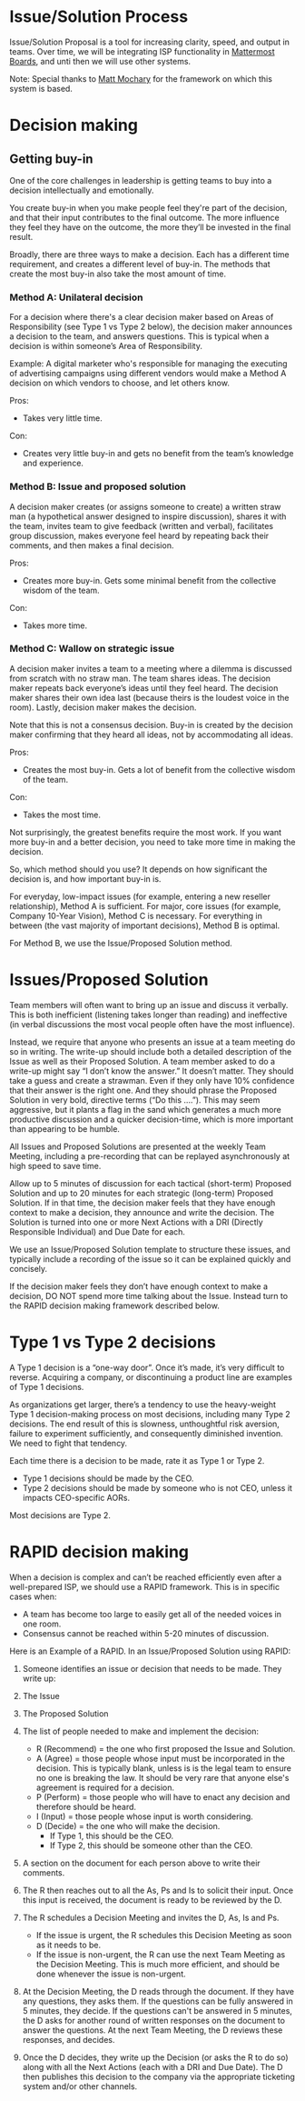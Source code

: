 # Issue/Solution Process

Issue/Solution Proposal is a tool for increasing clarity, speed, and output in teams. Over time, we will be integrating ISP functionality in [Mattermost Boards](https://mattermost.com/boards/), and unti then we will use other systems.

Note: Special thanks to [Matt Mochary](https://www.linkedin.com/in/matt-mochary-34bb4/) for the framework on which this system is based.

# Decision making

## Getting buy-in

One of the core challenges in leadership is getting teams to buy into a decision intellectually and emotionally.

You create buy-in when you make people feel they're part of the decision, and that their input contributes to the final outcome. The more influence they feel they have on the outcome, the more they’ll be invested in the final result.

Broadly, there are three ways to make a decision. Each has a different time requirement, and creates a different level of buy-in. The methods that create the most buy-in also take the most amount of time.
  
### Method A: Unilateral decision

For a decision where there's a clear decision maker based on Areas of Responsibility (see Type 1 vs Type 2 below), the decision maker announces a decision to the team, and answers questions. This is typical when a decision is within someone’s Area of Responsibility.

Example: A digital marketer who's responsible for managing the executing of advertising campaigns using different vendors would make a Method A decision on which vendors to choose, and let others know.

Pros:
- Takes very little time.

Con:   	
- Creates very little buy-in and gets no benefit from the team’s knowledge and experience.

### Method B: Issue and proposed solution

A decision maker creates (or assigns someone to create) a written straw man (a hypothetical answer designed to inspire discussion), shares it with the team, invites team to give feedback (written and verbal), facilitates group discussion, makes everyone feel heard by repeating back their comments, and then makes a final decision.

Pros:
- Creates more buy-in. Gets some minimal benefit from the collective wisdom of the team.

Con:
- Takes more time.

### Method C: Wallow on strategic issue

A decision maker invites a team to a meeting where a dilemma is discussed from scratch with no straw man. The team shares ideas. The decision maker repeats back everyone’s ideas until they feel heard. The decision maker shares their own idea last (because theirs is the loudest voice in the room). Lastly, decision maker makes the decision. 

Note that this is not a consensus decision. Buy-in is created by the decision maker confirming that they heard all ideas, not by accommodating all ideas.

Pros:
- Creates the most buy-in. Gets a lot of benefit from the collective wisdom of the team.

Con:
- Takes the most time.
 
Not surprisingly, the greatest benefits require the most work. If you want more buy-in and a better decision, you need to take more time in making the decision.

So, which method should you use? It depends on how significant the decision is, and how important buy-in is.

For everyday, low-impact issues (for example, entering a new reseller relationship), Method A is sufficient. For major, core issues (for example, Company 10-Year Vision), Method C is necessary. For everything in between (the vast majority of important decisions), Method B is optimal.

For Method B, we use the Issue/Proposed Solution method.

# Issues/Proposed Solution

Team members will often want to bring up an issue and discuss it verbally. This is both inefficient (listening takes longer than reading) and ineffective (in verbal discussions the most vocal people often have the most influence).

Instead, we require that anyone who presents an issue at a team meeting do so in writing. The write-up should include both a detailed description of the Issue as well as their Proposed Solution. A team member asked to do a write-up might say “I don’t know the answer.” It doesn’t matter. They should take a guess and create a strawman. Even if they only have 10% confidence that their answer is the right one. And they should phrase the Proposed Solution in very bold, directive terms (“Do this ….”). This may seem aggressive, but it plants a flag in the sand which generates a much more productive discussion and a quicker decision-time, which is more important than appearing to be humble.

All Issues and Proposed Solutions are presented at the weekly Team Meeting, including a pre-recording that can be replayed asynchronously at high speed to save time.

Allow up to 5 minutes of discussion for each tactical (short-term) Proposed Solution and up to 20 minutes for each strategic (long-term) Proposed Solution. If in that time, the decision maker feels that they have enough context to make a decision, they announce and write the decision. The Solution is turned into one or more Next Actions with a DRI (Directly Responsible Individual) and Due Date for each.

We use an Issue/Proposed Solution template to structure these issues, and typically include a recording of the issue so it can be explained quickly and concisely.

If the decision maker feels they don’t have enough context to make a decision, DO NOT spend more time talking about the Issue. Instead turn to the RAPID decision making framework described below.

# Type 1 vs Type 2 decisions

A Type 1 decision is a “one-way door”. Once it’s made, it’s very difficult to reverse. Acquiring a company, or discontinuing a product line are examples of Type 1 decisions.

As organizations get larger, there’s a tendency to use the heavy-weight Type 1 decision-making process on most decisions, including many Type 2 decisions. The end result of this is slowness, unthoughtful risk aversion, failure to experiment sufficiently, and consequently diminished invention. We need to fight that tendency.

Each time there is a decision to be made, rate it as Type 1 or Type 2.

- Type 1 decisions should be made by the CEO.
- Type 2 decisions should be made by someone who is not CEO, unless it impacts CEO-specific AORs.

Most decisions are Type 2.

# RAPID decision making

When a decision is complex and can’t be reached efficiently even after a well-prepared ISP, we should use a RAPID framework. This is in specific cases when:

- A team has become too large to easily get all of the needed voices in one room.
- Consensus cannot be reached within 5-20 minutes of discussion.

Here is an Example of a RAPID. In an Issue/Proposed Solution using RAPID:

1. Someone identifies an issue or decision that needs to be made. They write up:

  1. The Issue
  2. The Proposed Solution
  3. The list of people needed to make and implement the decision:
      - R (Recommend) = the one who first proposed the Issue and Solution.
      - A (Agree) = those people whose input must be incorporated in the decision. This is typically blank, unless is is the legal team to ensure no one is breaking the law. It should be very rare that anyone else's agreement is required for a decision. 
      - P (Perform) = those people who will have to enact any decision and therefore should be heard.
      - I (Input) = those people whose input is worth considering.
      - D (Decide) = the one who will make the decision. 
        - If Type 1, this should be the CEO.
        - If Type 2, this should be someone other than the CEO.
  4. A section on the document for each person above to write their comments.

2. The R then reaches out to all the As, Ps and Is to solicit their input. Once this input is received, the document is ready to be reviewed by the D.

3. The R schedules a Decision Meeting and invites the D, As, Is and Ps.

    - If the issue is urgent, the R schedules this Decision Meeting as soon as it needs to be.
    - If the issue is non-urgent, the R can use the next Team Meeting as the Decision Meeting. This is much more efficient, and should be done whenever the issue is non-urgent.

4. At the Decision Meeting, the D reads through the document. If they have any questions, they asks them. If the questions can be fully answered in 5 minutes, they decide. If the questions can't be answered in 5 minutes, the D asks for another round of written responses on the document to answer the questions. At the next Team Meeting, the D reviews these responses, and decides.

5. Once the D decides, they write up the Decision (or asks the R to do so) along with all the Next Actions (each with a DRI and Due Date). The D then publishes this decision to the company via the appropriate ticketing system and/or other channels.
